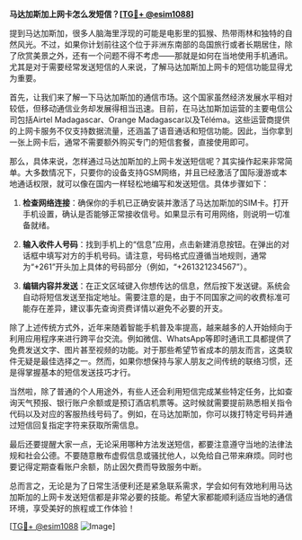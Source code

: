 **马达加斯加上网卡怎么发短信？[[TG💪+ @esim1088](https://t.me/s/esim1088)]**

提到马达加斯加，很多人脑海里浮现的可能是电影里的狐猴、热带雨林和独特的自然风光。不过，如果你计划前往这个位于非洲东南部的岛国旅行或者长期居住，除了欣赏美景之外，还有一个问题不得不考虑——那就是如何在当地使用手机通讯。尤其是对于需要经常发送短信的人来说，了解马达加斯加上网卡的短信功能显得尤为重要。

首先，让我们来了解一下马达加斯加的通信市场。这个国家虽然经济发展水平相对较低，但移动通信业务却发展得相当迅速。目前，在马达加斯加运营的主要电信公司包括Airtel Madagascar、Orange Madagascar以及Téléma。这些运营商提供的上网卡服务不仅支持数据流量，还涵盖了语音通话和短信功能。因此，当你拿到一张上网卡后，通常不需要额外购买专门的短信套餐，直接使用即可。

那么，具体来说，怎样通过马达加斯加的上网卡发送短信呢？其实操作起来非常简单。大多数情况下，只要你的设备支持GSM网络，并且已经激活了国际漫游或本地通话权限，就可以像在国内一样轻松地编写和发送短信。具体步骤如下：

1. **检查网络连接**：确保你的手机已正确安装并激活了马达加斯加的SIM卡。打开手机设置，确认是否能够正常接收信号。如果显示有可用网络，则说明一切准备就绪。

2. **输入收件人号码**：找到手机上的“信息”应用，点击新建消息按钮。在弹出的对话框中填写对方的手机号码。请注意，号码格式应遵循当地规则，通常为“+261”开头加上具体的号码部分（例如，“+261321234567”）。

3. **编辑内容并发送**：在正文区域键入你想传达的信息，然后按下发送键。系统会自动将短信发送至指定地址。需要注意的是，由于不同国家之间的收费标准可能存在差异，建议事先查询资费详情以避免不必要的开支。

除了上述传统方式外，近年来随着智能手机普及率提高，越来越多的人开始倾向于利用应用程序来进行跨平台交流。例如微信、WhatsApp等即时通讯工具都提供了免费发送文字、图片甚至视频的功能。对于那些希望节省成本的朋友而言，这类软件无疑是最佳选择之一。然而，如果你想保持与家人朋友之间传统的联络习惯，还是得掌握基本的短信发送技巧才行。

当然啦，除了普通的个人用途外，有些人还会利用短信完成某些特定任务，比如查询天气预报、银行账户余额或是预订酒店机票等。这时候就需要提前熟悉相关指令代码以及对应的客服热线号码了。例如，在马达加斯加，你可以拨打特定号码并通过短信回复指定字符来获取所需信息。

最后还要提醒大家一点，无论采用哪种方法发送短信，都要注意遵守当地的法律法规和社会公德。不要随意散布虚假信息或骚扰他人，以免给自己带来麻烦。同时也要记得定期查看账户余额，防止因欠费而导致服务中断。

总而言之，无论是为了日常生活便利还是紧急联系需求，学会如何有效地利用马达加斯加的上网卡发送短信都是非常必要的技能。希望大家都能顺利适应当地的通信环境，享受美好的旅程或工作体验！

[[TG💪+ @esim1088](https://t.me/s/esim1088) ![Image](https://i.postimg.cc/4NQfJmqS/Snipaste-2025-05-13-00-14-12.png)]
